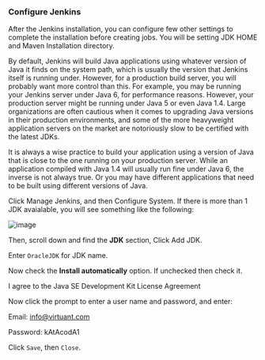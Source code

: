 ### Configure Jenkins

After the Jenkins installation, you can configure few other settings to complete the installation before creating jobs.
You will be setting JDK HOME and Maven Installation directory.

By default, Jenkins will build Java applications using whatever version of Java it finds on the system path, which is usually the version that Jenkins itself is running under. However, for a production build server, you will probably want more control than this. For example, you may be running your Jenkins server under Java 6, for performance reasons. However, your production server might be running under Java 5 or even Java 1.4. Large organizations are often cautious when it comes to upgrading Java versions in their production environments, and some of the more heavyweight application servers on the market are notoriously slow to be certified with the latest JDKs.

It is always a wise practice to build your application using a version of Java that is close to the one running on your production server. While an application compiled with Java 1.4 will usually run fine under Java 6, the inverse is not always true. Or you may have different applications that need to be built using different versions of Java.

Click Manage Jenkins, and then Configure System. If there is more than 1 JDK avaialable, you will see something like the following:

![image](https://user-images.githubusercontent.com/558905/37561595-9284e21a-2a28-11e8-97ee-d53936434b81.png)

Then, scroll down and find the **JDK** section, Click Add JDK.

Enter `OracleJDK` for JDK name.

Now check the **Install automatically** option. If unchecked then check it.

I agree to the Java SE Development Kit License Agreement

Now click the prompt to enter a user name and password, and enter:

Email: info@virtuant.com

Password: kAtAcodA1

Click `Save`, then `Close`.
